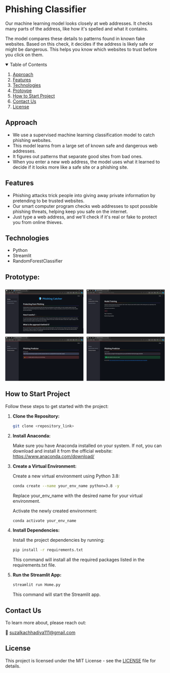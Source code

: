 # Phishing Classifier

Our machine learning model looks closely at web addresses. It checks many parts of the address, like how it's spelled and what it contains. 

The model compares these details to patterns found in known fake websites. Based on this check, it decides if the address is likely safe or might be dangerous. This helps you know which websites to trust before you click on them.

<details open="open">
  <summary>Table of Contents</summary>
  <ol>
    <li>
      <a href="#Approach">Approach</a>
    </li>
    <li>
      <a href="#Features">Features</a>
    </li>
    <li>
      <a href="#Technologies">Technologies</a>
    </li>
    <li>
      <a href="#Prototype">Protoype</a>
    </li>
    <li>
	    <a href = "#How-to-Start-Project">How to Start Project</a>
    </li>
    <li>
	    <a href = "#Contact-Us">Contact Us</a>
    </li>
    <li>
	    <a href = "#License">License</a>
    </li>
  </ol>
</details>

## Approach
- We use a supervised machine learning classification model to catch phishing websites. 
- This model learns from a large set of known safe and dangerous web addresses. 
- It figures out patterns that separate good sites from bad ones. 
- When you enter a new web address, the model uses what it learned to decide if it looks more like a safe site or a phishing site.


## Features
- Phishing attacks trick people into giving away private information by pretending to be trusted websites. 
- Our smart computer program checks web addresses to spot possible phishing threats, helping keep you safe on the internet. 
- Just type a web address, and we'll check if it's real or fake to protect you from online thieves.

## Technologies
- Python
- Streamlit
- RandomForestClassifier

## Prototype:

<div style="display:flex; flex-wrap:wrap; gap:2%; justify-content:center;">
<img style="width:49%; margin-top:10px;" src="./assets/1.png">
<img style="width:49%; margin-top:10px;" src="./assets/2.png">
<img style="width:49%; margin-top:10px;" src="./assets/3.png">
<img style="width:49%; margin-top:10px;" src="./assets/4.png">
</div>

## How to Start Project

Follow these steps to get started with the project:

1. **Clone the Repository:**
   ```bash
   git clone <repository_link>
   ```
2. **Install Anaconda:**
   
   Make sure you have Anaconda installed on your system. If not, you can download and install it from the official website: https://www.anaconda.com/download/
   
4. **Create a Virtual Environment:**
   
   Create a new virtual environment using Python 3.8:

   ```bash
   conda create --name your_env_name python=3.8 -y
   ```
   Replace your_env_name with the desired name for your virtual environment.
   
   Activate the newly created environment:
   ```bash
   conda activate your_env_name
   ```
5. **Install Dependencies:**
   
   Install the project dependencies by running:
   ```bash
   pip install -r requirements.txt
   ```
   This command will install all the required packages listed in the requirements.txt file.

7. **Run the Streamlit App:**
   ```bash
   streamlit run Home.py
   ```
   This command will start the Streamlit app.

## Contact Us

To learn more about, please reach out:

📧 suzalkachhadiya111@gmail.com

## License

This project is licensed under the MIT License - see the [LICENSE](LICENSE) file for details.